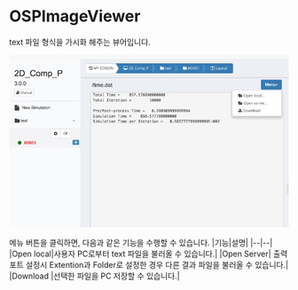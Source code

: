 # OSPImageViewer

text 파일 형식을 가시화 해주는 뷰어입니다.



![OSPPlotViewer](../asset/image/07/osptext.jpg)

메뉴 버튼을 클릭하면, 다음과 같은 기능을 수행할 수 있습니다.
|기능|설명|
|--|--|
|Open local|사용자 PC로부터 text 파일을 불러올 수 있습니다.|
|Open Server| 출력포트 설정시 Extention과 Folder로 설정한 경우 다른 결과 파일을 불러올 수 있습니다.|
|Download |선택한 파일을 PC 저장할 수 있습니다.|
